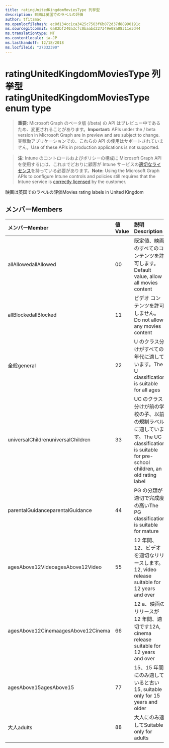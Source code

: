 ```yaml
---
title: ratingUnitedKingdomMoviesType 列挙型
description: 映画は英国でのラベルの評価
author: tfitzmac
ms.openlocfilehash: ec8d134cc1ca3425c7503f6b072d37d88990191c
ms.sourcegitcommit: 6a82bf240a3cfc0baabd227349e08a08311e3d44
ms.translationtype: MT
ms.contentlocale: ja-JP
ms.lasthandoff: 12/18/2018
ms.locfileid: "27332390"
---
```

# <a name="ratingunitedkingdommoviestype-enum-type"></a><span data-ttu-id="ac853-103">ratingUnitedKingdomMoviesType 列挙型</span><span class="sxs-lookup"><span data-stu-id="ac853-103">ratingUnitedKingdomMoviesType enum type</span></span>

> <span data-ttu-id="ac853-104">**重要:** Microsoft Graph のベータ版 (/beta) の API はプレビュー中であるため、変更されることがあります。</span><span class="sxs-lookup"><span data-stu-id="ac853-104">**Important:** APIs under the / beta version in Microsoft Graph are in preview and are subject to change.</span></span> <span data-ttu-id="ac853-105">実稼働アプリケーションでの、これらの API の使用はサポートされていません。</span><span class="sxs-lookup"><span data-stu-id="ac853-105">Use of these APIs in production applications is not supported.</span></span>

> <span data-ttu-id="ac853-106">**注:** Intune のコントロールおよびポリシーの構成に Microsoft Graph API を使用するには、これまでどおりに顧客が Intune サービスの[適切なライセンス](https://go.microsoft.com/fwlink/?linkid=839381)を持っている必要があります。</span><span class="sxs-lookup"><span data-stu-id="ac853-106">**Note:** Using the Microsoft Graph APIs to configure Intune controls and policies still requires that the Intune service is [correctly licensed](https://go.microsoft.com/fwlink/?linkid=839381) by the customer.</span></span>

<span data-ttu-id="ac853-107">映画は英国でのラベルの評価</span><span class="sxs-lookup"><span data-stu-id="ac853-107">Movies rating labels in United Kingdom</span></span>
## <a name="members"></a><span data-ttu-id="ac853-108">メンバー</span><span class="sxs-lookup"><span data-stu-id="ac853-108">Members</span></span>
|<span data-ttu-id="ac853-109">メンバー</span><span class="sxs-lookup"><span data-stu-id="ac853-109">Member</span></span>|<span data-ttu-id="ac853-110">値</span><span class="sxs-lookup"><span data-stu-id="ac853-110">Value</span></span>|<span data-ttu-id="ac853-111">説明</span><span class="sxs-lookup"><span data-stu-id="ac853-111">Description</span></span>|
|:---|:---|:---|
|<span data-ttu-id="ac853-112">allAllowed</span><span class="sxs-lookup"><span data-stu-id="ac853-112">allAllowed</span></span>|<span data-ttu-id="ac853-113">0</span><span class="sxs-lookup"><span data-stu-id="ac853-113">0</span></span>|<span data-ttu-id="ac853-114">既定値、映画のすべてのコンテンツを許可します。</span><span class="sxs-lookup"><span data-stu-id="ac853-114">Default value, allow all movies content</span></span>|
|<span data-ttu-id="ac853-115">allBlocked</span><span class="sxs-lookup"><span data-stu-id="ac853-115">allBlocked</span></span>|<span data-ttu-id="ac853-116">1</span><span class="sxs-lookup"><span data-stu-id="ac853-116">1</span></span>|<span data-ttu-id="ac853-117">ビデオ コンテンツを許可しません。</span><span class="sxs-lookup"><span data-stu-id="ac853-117">Do not allow any movies content</span></span>|
|<span data-ttu-id="ac853-118">全般</span><span class="sxs-lookup"><span data-stu-id="ac853-118">general</span></span>|<span data-ttu-id="ac853-119">2</span><span class="sxs-lookup"><span data-stu-id="ac853-119">2</span></span>|<span data-ttu-id="ac853-120">U のクラス分けがすべての年代に適しています。</span><span class="sxs-lookup"><span data-stu-id="ac853-120">The U classification is suitable for all ages</span></span>|
|<span data-ttu-id="ac853-121">universalChildren</span><span class="sxs-lookup"><span data-stu-id="ac853-121">universalChildren</span></span>|<span data-ttu-id="ac853-122">3</span><span class="sxs-lookup"><span data-stu-id="ac853-122">3</span></span>|<span data-ttu-id="ac853-123">UC のクラス分けが前の学校の子、以前の規制ラベルに適しています。</span><span class="sxs-lookup"><span data-stu-id="ac853-123">The UC classification is suitable for pre-school children, an old rating label</span></span>|
|<span data-ttu-id="ac853-124">parentalGuidance</span><span class="sxs-lookup"><span data-stu-id="ac853-124">parentalGuidance</span></span>|<span data-ttu-id="ac853-125">4</span><span class="sxs-lookup"><span data-stu-id="ac853-125">4</span></span>|<span data-ttu-id="ac853-126">PG の分類が適切で完成度の高い</span><span class="sxs-lookup"><span data-stu-id="ac853-126">The PG classification is suitable for mature</span></span>|
|<span data-ttu-id="ac853-127">agesAbove12Video</span><span class="sxs-lookup"><span data-stu-id="ac853-127">agesAbove12Video</span></span>|<span data-ttu-id="ac853-128">5</span><span class="sxs-lookup"><span data-stu-id="ac853-128">5</span></span>|<span data-ttu-id="ac853-129">12 年間、12、ビデオを適切なリリースします。</span><span class="sxs-lookup"><span data-stu-id="ac853-129">12, video release suitable for 12 years and over</span></span>|
|<span data-ttu-id="ac853-130">agesAbove12Cinema</span><span class="sxs-lookup"><span data-stu-id="ac853-130">agesAbove12Cinema</span></span>|<span data-ttu-id="ac853-131">6</span><span class="sxs-lookup"><span data-stu-id="ac853-131">6</span></span>|<span data-ttu-id="ac853-132">12 a、映画のリリースが 12 年間、適切です</span><span class="sxs-lookup"><span data-stu-id="ac853-132">12A, cinema release suitable for 12 years and over</span></span>|
|<span data-ttu-id="ac853-133">agesAbove15</span><span class="sxs-lookup"><span data-stu-id="ac853-133">agesAbove15</span></span>|<span data-ttu-id="ac853-134">7</span><span class="sxs-lookup"><span data-stu-id="ac853-134">7</span></span>|<span data-ttu-id="ac853-135">15、15 年間にのみ適していると古い</span><span class="sxs-lookup"><span data-stu-id="ac853-135">15, suitable only for 15 years and older</span></span>|
|<span data-ttu-id="ac853-136">大人</span><span class="sxs-lookup"><span data-stu-id="ac853-136">adults</span></span>|<span data-ttu-id="ac853-137">8</span><span class="sxs-lookup"><span data-stu-id="ac853-137">8</span></span>|<span data-ttu-id="ac853-138">大人にのみ適して</span><span class="sxs-lookup"><span data-stu-id="ac853-138">Suitable only for adults</span></span>|





